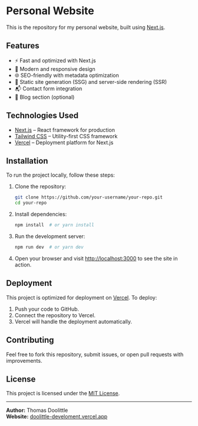 # Personal Website

This is the repository for my personal website, built using [Next.js](https://nextjs.org/).

## Features
- ⚡️ Fast and optimized with Next.js
- 🎨 Modern and responsive design
- 🌐 SEO-friendly with metadata optimization
- 📄 Static site generation (SSG) and server-side rendering (SSR)
- 📬 Contact form integration
- 📂 Blog section (optional)

## Technologies Used
- [Next.js](https://nextjs.org/) – React framework for production
- [Tailwind CSS](https://tailwindcss.com/) – Utility-first CSS framework
- [Vercel](https://vercel.com/) – Deployment platform for Next.js

## Installation
To run the project locally, follow these steps:

1. Clone the repository:
   ```sh
   git clone https://github.com/your-username/your-repo.git
   cd your-repo
   ```

2. Install dependencies:
   ```sh
   npm install  # or yarn install
   ```

3. Run the development server:
   ```sh
   npm run dev  # or yarn dev
   ```

4. Open your browser and visit [http://localhost:3000](http://localhost:3000) to see the site in action.

## Deployment
This project is optimized for deployment on [Vercel](https://vercel.com/). To deploy:

1. Push your code to GitHub.
2. Connect the repository to Vercel.
3. Vercel will handle the deployment automatically.

## Contributing
Feel free to fork this repository, submit issues, or open pull requests with improvements.

## License
This project is licensed under the [MIT License](LICENSE).

---

**Author:** Thomas Doolittle  
**Website:** [doolittle-develoment.vercel.app](https://doolittle-development.vercel.app)

